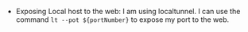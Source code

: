 - Exposing Local host to the web: I am using localtunnel. I can use the command `lt --pot ${portNumber}` to expose my port to the web. 